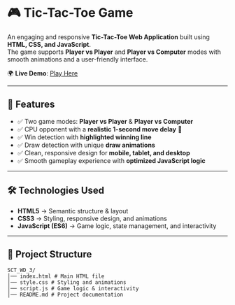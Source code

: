 # 🎮  Tic-Tac-Toe Game  

An engaging and responsive **Tic-Tac-Toe Web Application** built using **HTML, CSS, and JavaScript**.  
The game supports **Player vs Player** and **Player vs Computer** modes with smooth animations and a user-friendly interface.  

🌍 **Live Demo**: [Play Here](https://sakshi2113.github.io/Skill_WD_3/)  

---

## 📌 Features  

- ✅ Two game modes: **Player vs Player** & **Player vs Computer**  
- ✅ CPU opponent with a **realistic 1-second move delay** 🤖  
- ✅ Win detection with **highlighted winning line**  
- ✅ Draw detection with unique **draw animations**  
- ✅ Clean, responsive design for **mobile, tablet, and desktop**  
- ✅ Smooth gameplay experience with **optimized JavaScript logic**  

---

## 🛠️ Technologies Used  

- **HTML5** → Semantic structure & layout  
- **CSS3** → Styling, responsive design, and animations  
- **JavaScript (ES6)** → Game logic, state management, and interactivity  

---

## 📂 Project Structure  
```
SCT_WD_3/
│── index.html # Main HTML file
│── style.css # Styling and animations
│── script.js # Game logic & interactivity
│── README.md # Project documentation
```



